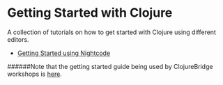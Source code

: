 # Getting Started with Clojure

A collection of tutorials on how to get started with Clojure using different editors.

* [Getting Started using Nightcode](nightcode.md)

######Note that the getting started guide being used by ClojureBridge workshops is [here](https://github.com/ClojureBridge/curriculum/blob/gh-pages/outline/setup.md).
